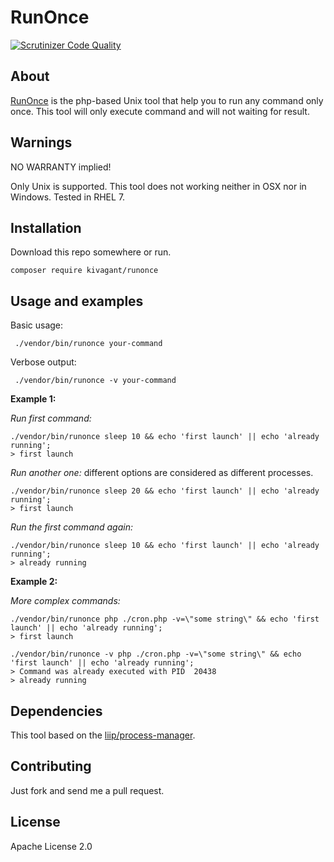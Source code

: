 RunOnce
=======

[![Scrutinizer Code Quality](https://scrutinizer-ci.com/g/KIVagant/runonce/badges/quality-score.png)](https://scrutinizer-ci.com/g/kivagant/runonce)

About
-----

[RunOnce](bin/runonce) is the php-based Unix tool that help you to run any command only once.
This tool will only execute command and will not waiting for result.

Warnings
-----

NO WARRANTY implied!

Only Unix is supported.
This tool does not working neither in OSX nor in Windows. Tested in RHEL 7.

Installation
-----

Download this repo somewhere or run.

```
composer require kivagant/runonce
```

Usage and examples
-----

Basic usage:

```
 ./vendor/bin/runonce your-command
```

Verbose output:
```
 ./vendor/bin/runonce -v your-command
```

**Example 1:**

*Run first command:*
```
./vendor/bin/runonce sleep 10 && echo 'first launch' || echo 'already running';
> first launch
```

*Run another one:* different options are considered as different processes.

```
./vendor/bin/runonce sleep 20 && echo 'first launch' || echo 'already running';
> first launch
```

*Run the first command again:*
```
./vendor/bin/runonce sleep 10 && echo 'first launch' || echo 'already running';
> already running
```

**Example 2:**

*More complex commands:*

```
./vendor/bin/runonce php ./cron.php -v=\"some string\" && echo 'first launch' || echo 'already running';
> first launch

./vendor/bin/runonce -v php ./cron.php -v=\"some string\" && echo 'first launch' || echo 'already running';
> Command was already executed with PID  20438
> already running
```

Dependencies
-----
This tool based on the [liip/process-manager](http://github.com/liip/LiipProcessManager.git).

Contributing
-----
Just fork and send me a pull request.

License
-----
Apache License 2.0